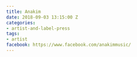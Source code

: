 ```yaml
---
title: Anakim
date: 2018-09-03 13:15:00 Z
categories:
- artist-and-label-press
tags:
- artist
facebook: https://www.facebook.com/anakimmusic/
---
```


